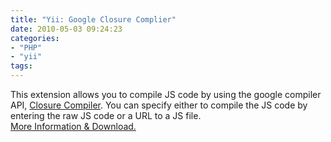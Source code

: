 ```yaml
---
title: "Yii: Google Closure Complier"
date: 2010-05-03 09:24:23
categories: 
- "PHP"
- "yii"
tags: 
---
```


<div style="text-align: left; direction: ltr;">This extension allows you to compile JS code by using the google  compiler API, <a href="http://code.google.com/closure/compiler/docs/api-ref.html">Closure  Compiler</a>. You can specify either to compile the JS code by entering the raw JS  code or a URL to a JS file.</div>
<div style="text-align: left; direction: ltr;"><!--more--></div>
<div style="text-align: left; direction: ltr;"></div>
<div style="text-align: left; direction: ltr;"><a href="http://www.yiiframework.com/extension/google-complier-extension/" target="_blank">More Information &amp; Download.</a></div>
